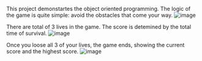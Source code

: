 This project demonstartes the object oriented programming. The logic of the game is quite simple: avoid the obstacles that come your way. ![image](https://github.com/mr05498/car_game/assets/68238359/084d9beb-0f48-451c-84ca-4a04463b49f8)

There are total of 3 lives in the game. The score is detemined by the total time of survival.
![image](https://github.com/mr05498/car_game/assets/68238359/e322f405-975a-4358-947b-2cdb3b09c277)

Once you loose all 3 of your lives, the game ends, showing the current score and the highest score.
![image](https://github.com/mr05498/car_game/assets/68238359/b961f834-d96e-4e18-8c6a-f419170802d1)
